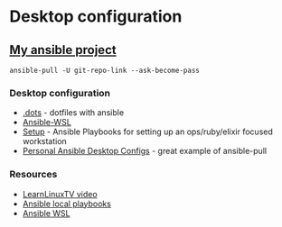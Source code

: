 # Desktop configuration

## [My ansible project](https://github.com/NafiAsib/ansible-dots)

`ansible-pull -U git-repo-link --ask-become-pass`  





### Desktop configuration

* [.dots](https://github.com/Addvilz/dots) - dotfiles with ansible
* [Ansible-WSL](https://github.com/Wintus/Ansible-WSL)
* [Setup](https://github.com/jasonwc/setup) - Ansible Playbooks for setting up an ops/ruby/elixir focused workstation
* [Personal Ansible Desktop Configs](https://github.com/LearnLinuxTV/personal_ansible_desktop_configs) - great example of ansible-pull

### Resources

* [LearnLinuxTV video](https://www.youtube.com/watch?v=gIDywsGBqf4)
* [Ansible local playbooks](https://droidrant.com/ansible-local-playbooks/)
* [Ansible WSL](https://github.com/Wintus/Ansible-WSL)

